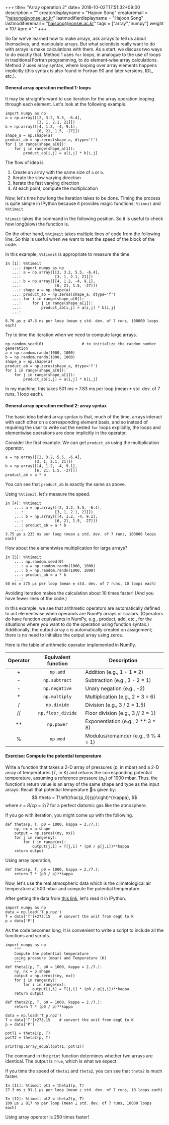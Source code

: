 +++
title= "Array operation 2"
date= 2018-10-02T17:51:32+09:00
description = ""
creatordisplayname = "Hajoon Song"
creatoremail = "hajsong@yonsei.ac.kr"
lastmodifierdisplayname = "Hajoon Song"
lastmodifieremail = "hajsong@yonsei.ac.kr"
tags = ["array","numpy"]
weight = 107
#pre ="<i class='fa fa-edit' ></i> "
+++

So far we've learned how to make arrays, ask arrays to tell us about themselves, and manipulate arrays.
But what scientists really want to do with arrays is make calculations with them.
As a start, we discuss two ways to do exactly that.
Method 1 uses ```for``` loops, in analogue to the use of loops in traditional Fortran programming, to do element-wise array calculations.
Method 2 uses array syntax, where looping over array elements happens implicitly (this syntax is also found in Fortran 90 and later versions, IDL, etc.).

#### General array operation method 1: loops
It may be straightforward to use iteration for the array operation looping through each element.
Let's look at the following example.
```
import numpy as np
a = np.array([[2, 3.2, 5.5, -6.4],
              [3, 1, 2.1, 21]])
b = np.array([[4, 1.2, -4, 9.1],
              [6, 21, 1.5, -27]])
shape_a = np.shape(a)
product_ab = np.zeros(shape_a, dtype='f')
for i in range(shape_a[0]):
    for j in range(shape_a[1]):
        product_ab[i,j] = a[i,j] * b[i,j]
```
The flow of idea is

1. Create an array with the same size of ```a``` or ```b```.
2. Iterate the slow varying direction
3. Iterate the fast varying direction
4. At each point, compute the multiplication

Now, let's time how long the iteration takes to be done. Timing the process is quite simple in IPython because it provides magic functions: ```%timeit``` and ```%%timeit```.

```%timeit``` takes the command in the following position. So it is useful to check how long(slow) the function is.

On the other hand, ```%%timeit``` takes multiple lines of code from the following line. So this is useful when we want to test the speed of the block of the code.

In this example, ```%%timeit``` is appropriate to measure the time.

```
In [1]: %%timeit
   ...: import numpy as np
   ...: a = np.array([[2, 3.2, 5.5, -6.4],
   ...:               [3, 1, 2.1, 21]])
   ...: b = np.array([[4, 1.2, -4, 9.1],
   ...:               [6, 21, 1.5, -27]])
   ...: shape_a = np.shape(a)
   ...: product_ab = np.zeros(shape_a, dtype='f')
   ...: for i in range(shape_a[0]):
   ...:     for j in range(shape_a[1]):
   ...:         product_ab[i,j] = a[i,j] * b[i,j]
   ...:

8.76 µs ± 47.8 ns per loop (mean ± std. dev. of 7 runs, 100000 loops each)
```

Try to time the iteration when we need to compute large arrays.
```
np.random.seed(0)                 # to initialize the random number generation
a = np.random.randn(1000, 1000)
b = np.random.randn(1000, 1000)
shape_a = np.shape(a)
product_ab = np.zeros(shape_a, dtype='f')
for i in range(shape_a[0]):
    for j in range(shape_a[1]):
        product_ab[i,j] = a[i,j] * b[i,j]
```
In my machine, this takes 501 ms ± 7.83 ms per loop (mean ± std. dev. of 7 runs, 1 loop each).

#### General array operation method 2: array syntax
The basic idea behind array syntax is that, much of the time, arrays interact with each other on a corresponding element basis, and so instead of requiring the user to write out the nested ```for``` loops explicitly, the loops and elementwise operations are done implicitly in the operator.

Consider the first example. We can get ```product_ab``` using the multiplication operator.
```
a = np.array([[2, 3.2, 5.5, -6.4],
             [3, 1, 2.1, 21]])
b = np.array([[4, 1.2, -4, 9.1],
             [6, 21, 1.5, -27]])
product_ab = a * b
```
You can see that ```product_ab``` is exactly the same as above.

Using ```%%timeit```, let's measure the speed.
```
In [4]: %%timeit
    ...: a = np.array([[2, 3.2, 5.5, -6.4],
    ...:              [3, 1, 2.1, 21]])
    ...: b = np.array([[4, 1.2, -4, 9.1],
    ...:              [6, 21, 1.5, -27]])
    ...: product_ab = a * b
    ...:
3.75 µs ± 235 ns per loop (mean ± std. dev. of 7 runs, 100000 loops each)
```
How about the elementwise multiplication for large arrays?
```
In [5]: %%timeit
    ...: np.random.seed(0)
    ...: a = np.random.randn(1000, 1000)
    ...: b = np.random.randn(1000, 1000)
    ...: product_ab = a * b
    ...:
50 ms ± 375 µs per loop (mean ± std. dev. of 7 runs, 10 loops each)
```
Avoiding iteration makes the calculation about 10 times faster! (And you have fewer lines of the code.)

In this example, we see that arithmetic operators are automatically defined to act elementwise when operands are NumPy arrays or scalars. (Operators do have function equivalents in NumPy, e.g., product, add, etc., for the situations where you want to do the operation using function syntax.)
Additionally, the output array c is automatically created on assignment; there is no need to initialize the output array using zeros.

Here is the table of arithmetic operator implemented in NumPy.

| Operator | Equivalent function   | Description                         |
|:--------:|:---------------------:|-------------------------------------|
| +	       | ```np.add```	       | Addition (e.g., 1 + 1 = 2)          |
| -	       | ```np.subtract```     | Subtraction (e.g., 3 - 2 = 1)       |
| -	       | ```np.negative```     | Unary negation (e.g., -2)           |
| *	       | ```np.multiply```     | Multiplication (e.g., 2 * 3 = 6)    |
| /	       | ```np.divide```       | Division (e.g., 3 / 2 = 1.5)        |
| //       | ```np.floor_divide``` | Floor division (e.g., 3 // 2 = 1)   |
| **       | ```np.power```        | Exponentiation (e.g., 2 ** 3 = 8)   |
| %	       | ```np.mod```          | Modulus/remainder (e.g., 9 % 4 = 1) |

#### Exercise: Compute the potential temperature

Write a function that takes a 2-D array of pressures ($p$, in mbar) and a 2-D array of temperatures ($T$, in K) and returns the corresponding potential temperature, assuming a reference pressure ($p_0$) of 1000 mbar.
Thus, the function’s return value is an array of the same shape and type as the input arrays.
Recall that potential temperature is given by:
$$
\theta = T\left(\frac{p_0}{p}\right)^{\kappa},
$$
where $\kappa$ = $R/cp$ = 2/7 for a perfect diatomic gas like the atmosphere.

If you go with iteration, you might come up with the following.
```
def theta(p, T, p0 = 1000, kappa = 2./7.):
    ny, nx = p.shape
    output = np.zeros((ny, nx))
    for j in range(ny):
        for i in range(nx):
            output[j,i] = T[j,i] * (p0 / p[j,i])**kappa
    return output
```

Using array operation,
```
def theta(p, T, p0 = 1000, kappa = 2./7.):
    return T * (p0 / p)**kappa
```

Now, let's use the real atmospheric data which is the climatological air temperature at 500 mbar and compute the potential temperature.

After getting the data from [this link](/ATM4110/images/T_p.npz), let's read it in IPython.
```
import numpy as np
data = np.load('T_p.npz')
T = data['T']+273.15    # convert the unit from degC to K
p = data['P']
```
As the code becomes long, It is convenient to write a script to include all the functions and scripts.
```
import numpy as np
    """
    Compute the potential temperature
    using pressure (mbar) and Temperature (K)
    """
def theta1(p, T, p0 = 1000, kappa = 2./7.):
    ny, nx = p.shape
    output = np.zeros((ny, nx))
    for j in range(ny):
        for i in range(nx):
            output[j,i] = T[j,i] * (p0 / p[j,i])**kappa
    return output

def theta2(p, T, p0 = 1000, kappa = 2./7.):
    return T * (p0 / p)**kappa

data = np.load('T_p.npz')
T = data['T']+273.15    # convert the unit from degC to K
p = data['P']

potT1 = theta1(p, T)
potT2 = theta2(p, T)

print(np.array_equal(potT1, potT2))
```

The command in the ```print``` function determines whether two arrays are identical.
The output is ```True```, which is what we expect.

If you time the speed of ```theta1``` and ```theta2```, you can see that ```theta2``` is much faster.
```
In [11]: %timeit pt1 = theta1(p, T)
27.3 ms ± 91.1 µs per loop (mean ± std. dev. of 7 runs, 10 loops each)

In [12]: %timeit pt2 = theta2(p, T)
109 µs ± 817 ns per loop (mean ± std. dev. of 7 runs, 10000 loops each)
```
Using array operator is 250 times faster!
